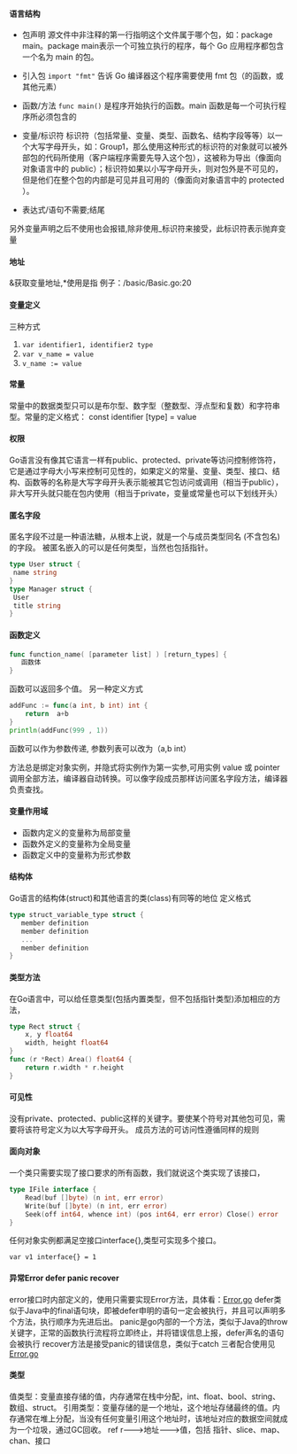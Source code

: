 #### 语言结构
 - 包声明
  源文件中非注释的第一行指明这个文件属于哪个包，如：package main。package main表示一个可独立执行的程序，每个 Go 应用程序都包含一个名为 main 的包。

- 引入包
 `import "fmt"` 告诉 Go 编译器这个程序需要使用 fmt 包（的函数，或其他元素）
 - 函数/方法
  `func main()` 是程序开始执行的函数。main 函数是每一个可执行程序所必须包含的
 - 变量/标识符
 标识符（包括常量、变量、类型、函数名、结构字段等等）以一个大写字母开头，如：Group1，那么使用这种形式的标识符的对象就可以被外部包的代码所使用（客户端程序需要先导入这个包），这被称为导出（像面向对象语言中的 public）；标识符如果以小写字母开头，则对包外是不可见的，但是他们在整个包的内部是可见并且可用的（像面向对象语言中的 protected ）。
 - 表达式/语句不需要;结尾
 


另外变量声明之后不使用也会报错,除非使用_标识符来接受，此标识符表示抛弃变量
#### 地址
&获取变量地址,*使用是指
例子：/basic/Basic.go:20

#### 变量定义
三种方式
1. `var identifier1, identifier2 type`
2. `var v_name = value`
3. `v_name := value`
#### 常量

常量中的数据类型只可以是布尔型、数字型（整数型、浮点型和复数）和字符串型。常量的定义格式：
const identifier [type] = value

#### 权限
Go语言没有像其它语言一样有public、protected、private等访问控制修饰符，它是通过字母大小写来控制可见性的，如果定义的常量、变量、类型、接口、结构、函数等的名称是大写字母开头表示能被其它包访问或调用（相当于public），非大写开头就只能在包内使用（相当于private，变量或常量也可以下划线开头）

#### 匿名字段
匿名字段不过是⼀种语法糖，从根本上说，就是⼀个与成员类型同名 (不含包名) 的字段。
被匿名嵌⼊的可以是任何类型，当然也包括指针。
```go
type User struct {
 name string
}
type Manager struct {
 User
 title string
}
```
#### 函数定义
```go
func function_name( [parameter list] ) [return_types] {
   函数体
}
```
函数可以返回多个值。
另一种定义方式
```go
addFunc := func(a int, b int) int {
    return  a+b
}
println(addFunc(999 , 1))
```
函数可以作为参数传递,
参数列表可以改为（a,b int）

⽅法总是绑定对象实例，并隐式将实例作为第⼀实参,可⽤实例 value 或 pointer 调⽤全部⽅法，编译器⾃动转换。可以像字段成员那样访问匿名字段⽅法，编译器负责查找。

#### 变量作用域
- 函数内定义的变量称为局部变量
- 函数外定义的变量称为全局变量
- 函数定义中的变量称为形式参数

#### 结构体
Go语言的结构体(struct)和其他语言的类(class)有同等的地位
定义格式
```go
type struct_variable_type struct {
   member definition
   member definition
   ...
   member definition
}
```
#### 类型方法
在Go语言中，可以给任意类型(包括内置类型，但不包括指针类型)添加相应的方法，
```go
type Rect struct { 
    x, y float64
    width, height float64
}
func (r *Rect) Area() float64 { 
    return r.width * r.height
}
```
#### 可见性
没有private、protected、public这样的关键字。要使某个符号对其他包可见，需要将该符号定义为以大写字母开头。
成员方法的可访问性遵循同样的规则

#### 面向对象
一个类只需要实现了接口要求的所有函数，我们就说这个类实现了该接口，
```go
type IFile interface {
    Read(buf []byte) (n int, err error)
    Write(buf []byte) (n int, err error)
    Seek(off int64, whence int) (pos int64, err error) Close() error
}
```

任何对象实例都满足空接口interface{},类型可实现多个接⼝。

`var v1 interface{} = 1`

#### 异常Error defer panic recover
error接口时内部定义的，使用只需要实现Error方法，具体看：[Error.go](src/basic/Error.go)
defer类似于Java中的final语句块，即被defer申明的语句一定会被执行，并且可以声明多个方法，执行顺序为先进后出。
panic是go内部的一个方法，类似于Java的throw关键字，正常的函数执行流程将立即终止，并将错误信息上报，defer声名的语句会被执行
recover方法是接受panic的错误信息，类似于catch
三者配合使用见[Error.go](src/basic/Error2.go)
#### 类型
值类型：变量直接存储的值，内存通常在栈中分配，int、float、bool、string、数组、struct。
引用类型：变量存储的是一个地址，这个地址存储最终的值。内存通常在堆上分配，当没有任何变量引用这个地址时，该地址对应的数据空间就成为一个垃圾，通过GC回收。
ref r--->地址--->值，包括 指针、slice、map、chan、接口